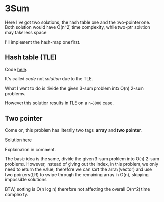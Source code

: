 # 3Sum

Here I've got two solutions, the hash table one and the two-pointer one.
Both solution would have O(n^2) time complexity, while two-ptr solution may take less space.

I'll implement the hash-map one first.

## Hash table (TLE)

Code [here](hash_table.cpp).

It's called *code* not *solution* due to the TLE.

What I want to do is divide the given 3-sum problem into O(n) 2-sum problems.

However this solution results in TLE on a `n=3000` case.

## Two pointer

Come on, this problem has literally two tags: **array** and **two pointer**.

Solution [here](two_ptr.cpp)

Explaination in comment.

The basic idea is the same, divide the given 3-sum problem into O(n) 2-sum problems.
However, instead of giving out the index, in this problem, we only need to return the value, therefore we can sort the array(vector) and use two pointers(LR) to swipe through the remaining array in O(n), skipping impossible solutions.

BTW, sorting is O(n log n) therefore not affecting the overall O(n^2) time complexity.
